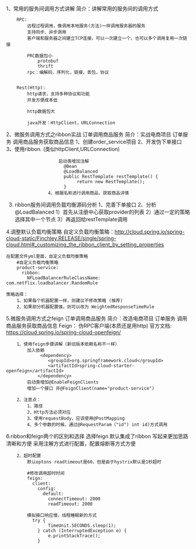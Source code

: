 1、常用的服务间调用方式讲解
	简介：讲解常用的服务间的调用方式

		RPC:
			远程过程调用，像调用本地服务(方法)一样调用服务器的服务
			支持同步、异步调用
			客户端和服务器之间建立TCP连接，可以一次建立一个，也可以多个调用复用一次链接

			PRC数据包小
				protobuf
				thrift
			rpc：编解码，序列化，链接，丢包，协议


		Rest(Http):
			http请求，支持多种协议和功能
			开发方便成本低

			http数据包大

			java开发：HttpClient，URLConnection
			
2、微服务调用方式之ribbon实战 订单调用商品服务
            	简介：实战电商项目 订单服务 调用商品服务获取商品信息
            		1、创建order_service项目
            		2、开发伪下单接口
            		3、使用ribbon. (类似httpClient,URLConnection) 
            
            			启动类增加注解
            			  @Bean
            			  @LoadBalanced
            			  public RestTemplate restTemplate() {
            			       return new RestTemplate();
            			  }
            		4、根据名称进行调用商品，获取商品详情
            		
3.	ribbon服务间调用负载均衡源码分析
  		1、完善下单接口
  		2、分析@LoadBalanced
  			1）首先从注册中心获取provider的列表
  			2）通过一定的策略选择其中一个节点
  			3）再返回给restTemplate调用
  			
4.调整默认负载均衡策略
自定义负载均衡策略：http://cloud.spring.io/spring-cloud-static/Finchley.RELEASE/single/spring-cloud.html#_customizing_the_ribbon_client_by_setting_properties

	在配置文件yml里面，自定义负载均衡策略
		#自定义负载均衡策略
		product-service:
		  ribbon:
		    NFLoadBalancerRuleClassName: com.netflix.loadbalancer.RandomRule

	策略选择：
		1、如果每个机器配置一样，则建议不修改策略 (推荐)
		2、如果部分机器配置强，则可以改为 WeightedResponseTimeRule
		
5.微服务调用方式之feign  订单调用商品服务
  	简介：改造电商项目 订单服务 调用商品服务获取商品信息
  		Feign： 伪RPC客户端(本质还是用http)
  		官方文档: https://cloud.spring.io/spring-cloud-openfeign/
  
  
  		1、使用feign步骤讲解（新旧版本依赖名称不一样）
  			加入依赖
  				 <dependency>
  			        <groupId>org.springframework.cloud</groupId>
  			        <artifactId>spring-cloud-starter-openfeign</artifactId>
  			    </dependency>
  			启动类增加@EnableFeignClients
  			增加一个接口 并@FeignClient(name="product-service")
  
  		2、注意点：
  			1、路径
  			2、Http方法必须对应
  			3、使用requestBody，应该使用@PostMapping
  			4、多个参数的时候，通过@RequestParam（"id") int id)方式调用
  			
 6.ribbon和feign两个的区别和选择
   			选择feign
   				默认集成了ribbon
   				写起来更加思路清晰和方便
   				采用注解方式进行配置，配置熔断等方式方便
   
   		2、超时配置
   			默认optons readtimeout是60，但是由于hystrix默认是1秒超时
   
   			#修改调用超时时间
   			feign:
   			  client:
   			    config:
   			      default:
   			        connectTimeout: 2000
   			        readTimeout: 2000
   
   			模拟接口响应慢，线程睡眠新的方式
   			  try {
   		            TimeUnit.SECONDS.sleep(1);
   		        } catch (InterruptedException e) {
   		            e.printStackTrace();
   		        }